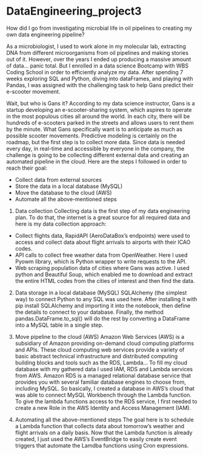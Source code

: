 # DataEngineering_project3
How did I go from investigating microbial life in oil pipelines to creating my own data engineering pipeline?

As a microbiologist, I used to work alone in my molecular lab, extracting DNA from different microorganisms from oil pipelines and making stories out of it. However, over the years I ended up producing a massive amount of data… panic total. But I enrolled in a data science Bootcamp with WBS Coding School in order to efficiently analyze my data.
After spending 7 weeks exploring SQL and Python, diving into dataFrames, and playing with Pandas, I was assigned with the challenging task to help Gans predict their e-scooter movement.

Wait, but who is Gans it?
According to my data science instructor, Gans is a startup developing an e-scooter-sharing system, which aspires to operate in the most populous cities all around the world. In each city, there will be hundreds of e-scooters parked in the streets and allows users to rent them by the minute.
What Gans specifically want is to anticipate as much as possible scooter movements. Predictive modeling is certainly on the roadmap, but the first step is to collect more data.
Since data is needed every day, in real-time and accessible by everyone in the company, the challenge is going to be collecting different external data and creating an automated pipeline in the cloud. Here are the steps I followed in order to reach their goal:

-	Collect data from external sources
-	Store the data in a local database (MySQL)
-	Move the database to the cloud (AWS)
-	Automate all the above-mentioned steps
 
1.	Data collection
Collecting data is the first step of my data engineering plan. To do that, the internet is a great source for all required data and here is my data collection approach:
- Collect flights data, RapidAPI (AeroDataBox’s endpoints) were used to access and collect data about flight arrivals to airports with their ICAO codes.
- API calls to collect free weather data from OpenWeather. Here I used Pyowm library, which is Python wrapper to write requests to the API.
- Web scraping population data of cities where Gans was active. I used python and Beautiful Soup, which enabled me to download and extract the entire HTML codes from the cities of interest and then find the data.
 
2.	Data storage in a local database (MySQL)
SQLAlchemy (the simplest way) to connect Python to any SQL was used here. After installing it with pip install SQLAlchemy and importing it into the notebook, then define the details to connect to your database. Finally, the method pandas.DataFrame.to_sql() will do the rest by converting a DataFrame into a MySQL table in a single step.

3.	Move pipeline to the cloud (AWS)
Amazon Web Services (AWS) is a subsidiary of Amazon providing on-demand cloud computing platforms and APIs. These cloud computing web services provide a variety of basic abstract technical infrastructure and distributed computing building blocks and tools such as the RDS, Lambda...
To fill my cloud database with my gathered data I used IAM, RDS and Lambda services from AWS.
Amazon RDS is a managed relational database service that provides you with several familiar database engines to choose from, including MySQL. So basically, I created a database in AWS’s cloud that was able to connect MySQL Workbench through the Lambda function. To give the lambda functions access to the RDS service, I first needed to create a new Role in the AWS Identity and Access Management (IAM).

4.	Automating all the above-mentioned steps
The goal here is to schedule a Lambda function that collects data about tomorrow’s weather and flight arrivals on a daily basis. Now that the Lambda function is already created, I just used the AWS’s EventBridge to easily create event triggers that automate the Lamdba functions using Cron expressions.

